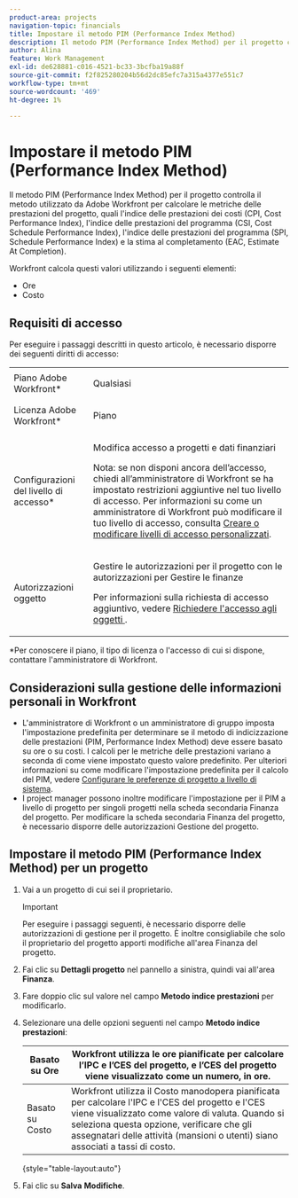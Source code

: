 ```yaml
---
product-area: projects
navigation-topic: financials
title: Impostare il metodo PIM (Performance Index Method)
description: Il metodo PIM (Performance Index Method) per il progetto controlla il metodo utilizzato da Adobe Workfront per calcolare le metriche delle prestazioni del progetto, quali l'indice delle prestazioni dei costi (CPI, Cost Performance Index), l'indice delle prestazioni del programma (CSI, Cost Schedule Performance Index), l'indice delle prestazioni del programma (SPI, Schedule Performance Index) e la stima al completamento (EAC, Estimate At Completion).
author: Alina
feature: Work Management
exl-id: de628881-c016-4521-bc33-3bcfba19a88f
source-git-commit: f2f825280204b56d2dc85efc7a315a4377e551c7
workflow-type: tm+mt
source-wordcount: '469'
ht-degree: 1%

---
```


# Impostare il metodo PIM (Performance Index Method)

Il metodo PIM (Performance Index Method) per il progetto controlla il metodo utilizzato da Adobe Workfront per calcolare le metriche delle prestazioni del progetto, quali l&#39;indice delle prestazioni dei costi (CPI, Cost Performance Index), l&#39;indice delle prestazioni del programma (CSI, Cost Schedule Performance Index), l&#39;indice delle prestazioni del programma (SPI, Schedule Performance Index) e la stima al completamento (EAC, Estimate At Completion).

Workfront calcola questi valori utilizzando i seguenti elementi:

* Ore
* Costo

## Requisiti di accesso

Per eseguire i passaggi descritti in questo articolo, è necessario disporre dei seguenti diritti di accesso:

<table style="table-layout:auto"> 
 <col> 
 <col> 
 <tbody> 
  <tr> 
   <td role="rowheader">Piano Adobe Workfront*</td> 
   <td> <p>Qualsiasi</p> </td> 
  </tr> 
  <tr> 
   <td role="rowheader">Licenza Adobe Workfront*</td> 
   <td> <p>Piano </p> </td> 
  </tr> 
  <tr> 
   <td role="rowheader">Configurazioni del livello di accesso*</td> 
   <td> <p>Modifica accesso a progetti e dati finanziari</p> <p>Nota: se non disponi ancora dell’accesso, chiedi all’amministratore di Workfront se ha impostato restrizioni aggiuntive nel tuo livello di accesso. Per informazioni su come un amministratore di Workfront può modificare il tuo livello di accesso, consulta <a href="../../../administration-and-setup/add-users/configure-and-grant-access/create-modify-access-levels.md" class="MCXref xref">Creare o modificare livelli di accesso personalizzati</a>.</p> </td> 
  </tr> 
  <tr> 
   <td role="rowheader">Autorizzazioni oggetto</td> 
   <td> <p>Gestire le autorizzazioni per il progetto con le autorizzazioni per Gestire le finanze</p> <p>Per informazioni sulla richiesta di accesso aggiuntivo, vedere <a href="../../../workfront-basics/grant-and-request-access-to-objects/request-access.md" class="MCXref xref">Richiedere l'accesso agli oggetti </a>.</p> </td> 
  </tr> 
 </tbody> 
</table>

&#42;Per conoscere il piano, il tipo di licenza o l&#39;accesso di cui si dispone, contattare l&#39;amministratore di Workfront.

## Considerazioni sulla gestione delle informazioni personali in Workfront

* L&#39;amministratore di Workfront o un amministratore di gruppo imposta l&#39;impostazione predefinita per determinare se il metodo di indicizzazione delle prestazioni (PIM, Performance Index Method) deve essere basato su ore o su costi. I calcoli per le metriche delle prestazioni variano a seconda di come viene impostato questo valore predefinito. Per ulteriori informazioni su come modificare l&#39;impostazione predefinita per il calcolo del PIM, vedere [Configurare le preferenze di progetto a livello di sistema](../../../administration-and-setup/set-up-workfront/configure-system-defaults/set-project-preferences.md).
* I project manager possono inoltre modificare l&#39;impostazione per il PIM a livello di progetto per singoli progetti nella scheda secondaria Finanza del progetto. Per modificare la scheda secondaria Finanza del progetto, è necessario disporre delle autorizzazioni Gestione del progetto.

## Impostare il metodo PIM (Performance Index Method) per un progetto

1. Vai a un progetto di cui sei il proprietario.

   >[!IMPORTANT]
   >
   >Per eseguire i passaggi seguenti, è necessario disporre delle autorizzazioni di gestione per il progetto. È inoltre consigliabile che solo il proprietario del progetto apporti modifiche all&#39;area Finanza del progetto.

1. Fai clic su **Dettagli progetto** nel pannello a sinistra, quindi vai all&#39;area **Finanza**.
1. Fare doppio clic sul valore nel campo **Metodo indice prestazioni** per modificarlo.
1. Selezionare una delle opzioni seguenti nel campo **Metodo indice prestazioni**:

   | Basato su Ore | Workfront utilizza le ore pianificate per calcolare l’IPC e l’CES del progetto, e l’CES del progetto viene visualizzato come un numero, in ore. |
   |---|---|
   | Basato su Costo | Workfront utilizza il Costo manodopera pianificata per calcolare l&#39;IPC e l&#39;CES del progetto e l&#39;CES viene visualizzato come valore di valuta. Quando si seleziona questa opzione, verificare che gli assegnatari delle attività (mansioni o utenti) siano associati a tassi di costo. |

   {style="table-layout:auto"}

1. Fai clic su **Salva** **Modifiche**.
